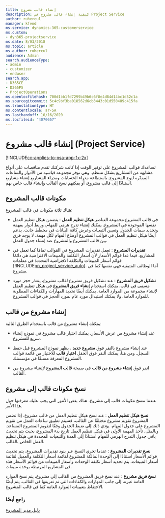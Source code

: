 ```yaml
---
title: إنشاء قالب مشروع
description: كيفية إنشاء قالب مشروع في Project Service
author: ruhercul
manager: kfend
ms.service: dynamics-365-customerservice
ms.custom:
- dyn365-projectservice
ms.date: 8/03/2018
ms.topic: article
ms.author: ruhercul
audience: Admin
search.audienceType:
- admin
- customizer
- enduser
search.app:
- D365CE
- D365PS
- ProjectOperations
ms.openlocfilehash: 700d1bb1fd7299b49b6c6f8e4d84d14bc1d52c1a
ms.sourcegitcommit: 5c4c9bf3ba018562d6cb3443c01d550489c415fa
ms.translationtype: HT
ms.contentlocale: ar-SA
ms.lasthandoff: 10/16/2020
ms.locfileid: "4070657"
---
```

# <a name="create-a-project-template-project-service"></a>إنشاء قالب مشروع (Project Service)

[!INCLUDE[cc-applies-to-psa-app-1x-2x](../includes/cc-applies-to-psa-app-1x-2x.md)]

تساعدك قوالب المشروع على توفير الوقت إذا كانت شركتك تقدم مناقصات على أنواع مشابهة من المشاريع بشكل منتظم. وهي توفر مجموعة قياسية من الأدوار والساعات المقدّرة لنوع المشروع. باستطاعة مدراء الحسابات ومدراء المشاريع إنشاء مشاريع استنادًا إلى قالب مشروع، أو يمكنهم نسخ القالب وإنشاء قالب خاص بهم.  
  
## <a name="components-of-project-template"></a>مكونات قالب المشروع
 هناك ثلاثة مكونات في قالب المشروع:  
  
- **هيكل تنظيم العمل** : يتضمن هيكل تنظيم العمل‏‎ في قالب المشروع مجموعة العناصر نفسها الموجودة في المشروع. يمكنك إنشاء تدرج هرمي للمهام، وربط أدوار بمهمة وتحديد سمات الجدول وتعيين التبعيات وعرض كافة البيانات في مخطط جانت. يدعم أيضًا هيكل تنظيم العمل في قوالب المشروع أوضاع المهام لكل مهمة. لا يوجد فرق بين قالب المشروع والمشروع عند إنشاء جدول العمل.  
  
- **تقديرات المشروع** : تعمل تقديرات المشروع في القوالب تمامًا كما تعمل في المشاريع، فيما عدا قوائم الأسعار لأن أسعار التكلفة والمبيعات الافتراضية هي دائمًا قوائم أسعار المبيعات والتكلفة الافتراضية المحددة في معلمات [!INCLUDE[pn_project_service_auto](../includes/pn-project-service-auto.md)]. أما الوظائف المتبقية فهي نفسها كما في مشروع.  
  
- **تشكيل فريق المشروع** : عند تشكيل فريق مشروع لقالب مشروع، يتعذر حجز مورد مسمى في قالب. يمكنك استخدام **إنشاء فريق المشروع** في هيكل تنظيم العمل لإنشاء مجموعة من الموارد العامة. يمكنك أيضًا تحديد المهارات والكفاءات المطلوبة للموارد العامة. ولا يمكنك استبدال مورد عام بمورد الحجز في قوالب المشروع.  
  
## <a name="create-a-project-from-a-template"></a>إنشاء مشروع من قالب  
 يمكنك إنشاء مشروع من قالب باستخدام الطرق التالية:  
  
-   عند إنشاء مشروع من عرض الأسعار، يمكنك اختيار قالب مشروع في نموذج إنشاء سريع للمشروع‬.  
  
-   عند إنشاء مشروع بالنقر فوق **مشروع جديد** ، يظهر نموذج المشروع قبل حفظ السجل. ومن هنا، يمكنك النقر فوق الحقل **اختيار قالب** للاختيار من قائمة قوالب المشروع المعرفة مسبقًا في مؤسستك.  
  
-   انقر فوق **إنشاء مشروع من قالب** في صفحة **قالب المشروع** لإنشاء مشروع من القالب.  
  
## <a name="copying-components-of-a-template-to-a-project"></a>نسخ مكونات قالب إلى مشروع  
 عندما تنسخ مكونات قالب إلى مشروع، هناك بعض الأمور التي يجب عليك معرفتها حول هذا الأمر.  
  
 **نسخ هيكل تنظيم العمل** : عند نسخ هيكل تنظيم العمل من قالب مشروع، إذا تضمن المشروع تقويم مشروع مختلفًا عن القالب، فسيتم تطبيق ساعات العمل من تقويم المشروع على جدول المهام. يؤدي ذلك إلى ضبط الجدول وفقًا لتقويم المشروع المساعد. وبالمثل، تأخذ المهمة الأولى في هيكل تنظيم العمل تاريخ بدء المشروع، بحيث يتم تحديث باقي جدول التدرج الهرمي للمهام استنادًا إلى المدة والتبعيات المحددة في هيكل تنظيم العمل الخاص بالقالب.  
  
 **نسخ تقديرات المشروع** : عندما تجري النسخ عبر بنود تقديرات المشروع، يتم تحديث قوائم الأسعار استنادًا إلى الوحدة المالكة للمشروع لقائمة أسعار التكلفة والعميل لقائمة أسعار المبيعات. يتم تحديد أسعار تكلفة الوحدات وأسعار المبيعات من قوائم الأسعار هذه في المشاريع المرتبطة بوحدة مبيعات.  
  
 **نسخ فريق مشروع** : عند نسخ فريق المشروع من القالب إلى مشروع، يتم نسخ الموارد العامة عبره، إلى جانب المهارات والكفاءات التي تم تعريفها في القالب. يتم أيضًا الاحتفاظ بتعيينات الموارد العامة كما في قالب المشروع.  
  
### <a name="see-also"></a>راجع أيضًا  
 [دليل مدير المشروع](../psa/project-manager-guide.md)
